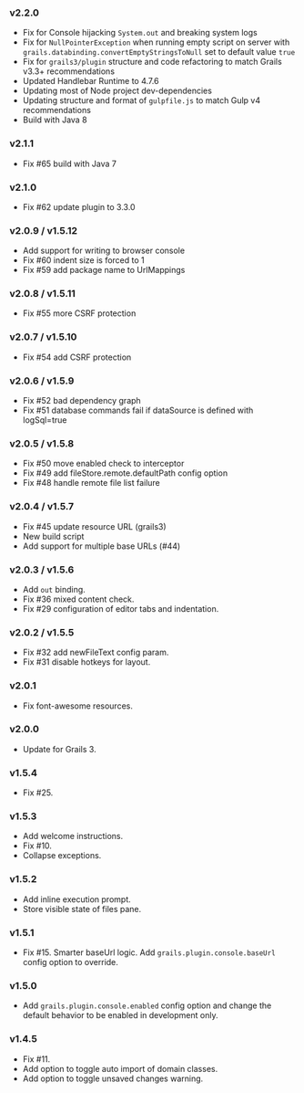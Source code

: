 ### v2.2.0
*   Fix for Console hijacking `System.out` and breaking system logs
*   Fix for `NullPointerException` when running empty script on server with `grails.databinding.convertEmptyStringsToNull` set to default value `true`
*   Fix for `grails3/plugin` structure and code refactoring to match Grails v3.3+ recommendations
*   Updated Handlebar Runtime to 4.7.6
*   Updating most of Node project dev-dependencies
*   Updating structure and format of `gulpfile.js` to match Gulp v4 recommendations
*   Build with Java 8

### v2.1.1
*   Fix #65 build with Java 7

### v2.1.0
*   Fix #62 update plugin to 3.3.0

### v2.0.9 / v1.5.12
*   Add support for writing to browser console
*   Fix #60 indent size is forced to 1
*   Fix #59 add package name to UrlMappings

### v2.0.8 / v1.5.11
*   Fix #55 more CSRF protection

### v2.0.7 / v1.5.10
*   Fix #54 add CSRF protection

### v2.0.6 / v1.5.9
*   Fix #52 bad dependency graph
*   Fix #51 database commands fail if dataSource is defined with logSql=true

### v2.0.5 / v1.5.8

*   Fix #50 move enabled check to interceptor
*   Fix #49 add fileStore.remote.defaultPath config option
*   Fix #48 handle remote file list failure

### v2.0.4 / v1.5.7

*   Fix #45 update resource URL (grails3)
*   New build script
*   Add support for multiple base URLs (#44)

### v2.0.3 / v1.5.6

*   Add `out` binding.
*   Fix #36 mixed content check.
*   Fix #29 configuration of editor tabs and indentation.

### v2.0.2 / v1.5.5

*   Fix #32 add newFileText config param.
*   Fix #31 disable hotkeys for layout.

### v2.0.1

*   Fix font-awesome resources.

### v2.0.0

*   Update for Grails 3.

### v1.5.4

*   Fix #25.

### v1.5.3

*   Add welcome instructions.
*   Fix #10.
*   Collapse exceptions.

### v1.5.2

*   Add inline execution prompt.
*   Store visible state of files pane.

### v1.5.1

*   Fix #15. Smarter baseUrl logic. Add `grails.plugin.console.baseUrl` config option to override.

### v1.5.0

*   Add `grails.plugin.console.enabled` config option and change the default behavior to be enabled in development only.

### v1.4.5

*   Fix #11.
*   Add option to toggle auto import of domain classes.
*   Add option to toggle unsaved changes warning.
